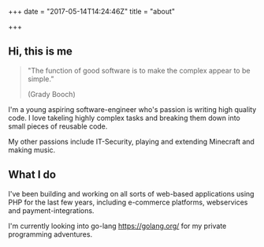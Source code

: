 +++
date = "2017-05-14T14:24:46Z"
title = "about"

+++

## Hi, this is me

>"The function of good software is to make the complex appear to be simple.”
>
>(Grady Booch)

I'm a young aspiring software-engineer who's passion is writing high quality code. I love takeling highly complex tasks and breaking them down into small pieces of reusable code.

My other passions include IT-Security, playing and extending Minecraft and making music.

## What I do

I've been building and working on all sorts of web-based applications using PHP for the last few years,
including e-commerce platforms, webservices and payment-integrations.

I'm currently looking into go-lang https://golang.org/ for my private programming adventures.
 

